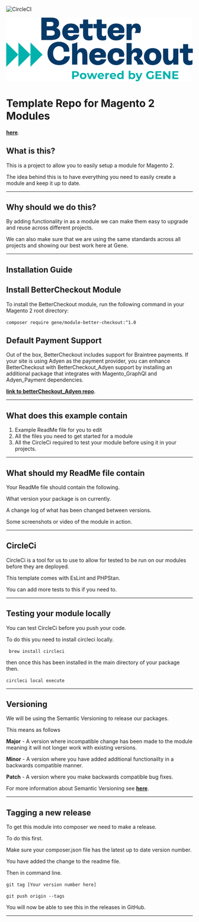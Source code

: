 ![CircleCI](https://dl.circleci.com/status-badge/img/gh/genecommerce/module-better-checkout/tree/main.svg?style=svg&circle-token=244e88ea8c8c2c317e9fbe475efabdce9b01281e)

![Better Checkout Powered by GENE](./assets/logo.svg)

# Template Repo for Magento 2 Modules
**[here](https://github.com/genecommerce/better-checkout-new-module-template)**.

## What is this?

This is a project to allow you to easily setup a module for Magento 2.

The idea behind this is to have everything you need to easily create a module and keep it up to date.

---

## Why should we do this?

By adding functionality in as a module we can make them easy to upgrade and reuse across different projects.

We can also make sure that we are using the same standards across all projects and showing our best work here at Gene.

---

## Installation Guide

## Install BetterCheckout Module

To install the BetterCheckout module, run the following command in your Magento 2 root directory:

``` composer require gene/module-better-checkout:^1.0 ```

## Default Payment Support

Out of the box, BetterCheckout includes support for Braintree payments. 
If your site is using Adyen as the payment provider, you can enhance BetterCheckout with BetterCheckout_Adyen 
support by installing an additional package that integrates with Magento_GraphQl and Adyen_Payment dependencies.

**[link to betterCheckout_Adyen repo](https://github.com/genecommerce/module-better-checkout-adyen)**.

---

## What does this example contain

1. Example ReadMe file for you to edit
2. All the files you need to get started for a module
3. All the CircleCi required to test your module before using it in your projects.

---
## What should my ReadMe file contain

Your ReadMe file should contain the following.

What version your package is on currently.

A change log of what has been changed between versions.

Some screenshots or video of the module in action.

---
## CircleCi

CircleCi is a tool for us to use to allow for tested to be run on our modules before they are deployed.

This template comes with EsLint and PHPStan.

You can add more tests to this if you need to.

---

## Testing your module locally

You can test CircleCi before you push your code.

To do this you need to install circleci locally.

``` brew install circleci```

then once this has been installed in the main directory of your package then.

```circleci local execute```

---

## Versioning

We will be using the Semantic Versioning to release our packages.

This means as follows

**Major** - A version where incompatible change has been made to the module meaning it will not longer work with existing versions.

**Minor** - A version where you have added additional functionailty in a backwards compatible manner.

**Patch** - A version where you make backwards compatible bug fixes.

For more information about Semantic Versioning see **[here](https://semver.org/)**.

---
## Tagging a new release

To get this module into composer we need to make a release.

To do this first.

Make sure your composer.json file has the latest up to date version number.

You have added the change to the readme file.

Then in command line.

```git tag [Your version number here]```

```git push origin --tags```

You will now be able to see this in the releases in GitHub.

---





